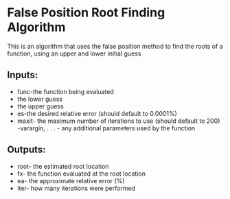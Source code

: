 # False Position Root Finding Algorithm #
This is an algorithm that uses the false position method to find the roots of a function, using an upper and lower initial guess 
## Inputs:
- func-the function being evaluated
 - the lower guess
 - the upper guess
- es-the desired relative error (should default to 0.0001%)
- maxit- the maximum number of iterations to use (should default to 200)
-varargin, . . . - any additional parameters used by the function 
## Outputs:
- root- the estimated root location
- fx- the function evaluated at the root location
- ea- the approximate relative error (%)
- iter- how many iterations were performed

